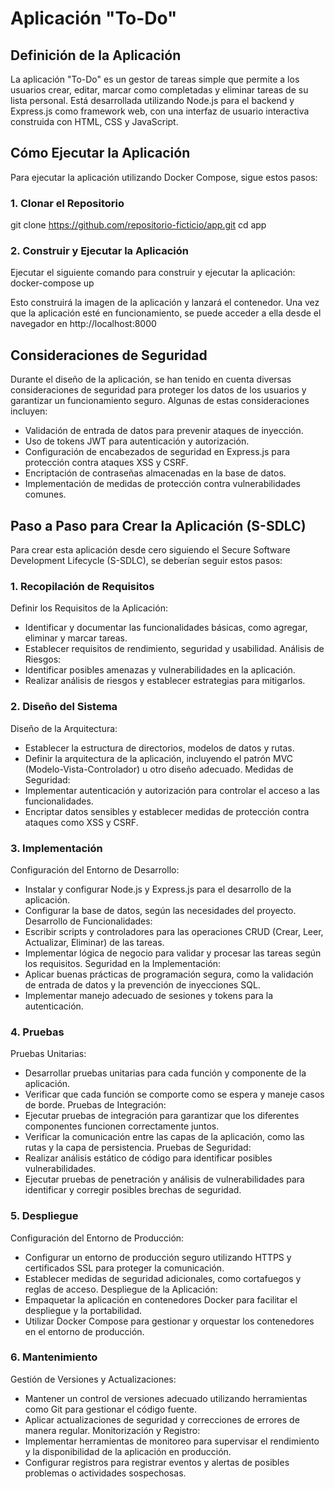 # Aplicación "To-Do"

## Definición de la Aplicación
La aplicación "To-Do" es un gestor de tareas simple que permite a los usuarios crear, editar, marcar como completadas y eliminar tareas de su lista personal. Está desarrollada utilizando Node.js para el backend y Express.js como framework web, con una interfaz de usuario interactiva construida con HTML, CSS y JavaScript.

## Cómo Ejecutar la Aplicación
Para ejecutar la aplicación utilizando Docker Compose, sigue estos pasos:

### 1. Clonar el Repositorio
git clone https://github.com/repositorio-ficticio/app.git
cd app

### 2. Construir y Ejecutar la Aplicación
Ejecutar el siguiente comando para construir y ejecutar la aplicación:
docker-compose up

Esto construirá la imagen de la aplicación y lanzará el contenedor. Una vez que la aplicación esté en funcionamiento, se puede acceder a ella desde el navegador en http://localhost:8000


## Consideraciones de Seguridad
Durante el diseño de la aplicación, se han tenido en cuenta diversas consideraciones de seguridad para proteger los datos de los usuarios y garantizar un funcionamiento seguro. Algunas de estas consideraciones incluyen:

- Validación de entrada de datos para prevenir ataques de inyección.
- Uso de tokens JWT para autenticación y autorización.
- Configuración de encabezados de seguridad en Express.js para protección contra ataques XSS y CSRF.
- Encriptación de contraseñas almacenadas en la base de datos.
- Implementación de medidas de protección contra vulnerabilidades comunes.


## Paso a Paso para Crear la Aplicación (S-SDLC)
Para crear esta aplicación desde cero siguiendo el Secure Software Development Lifecycle (S-SDLC), se deberían seguir estos pasos:

### 1. Recopilación de Requisitos
Definir los Requisitos de la Aplicación:
- Identificar y documentar las funcionalidades básicas, como agregar, eliminar y marcar tareas.
- Establecer requisitos de rendimiento, seguridad y usabilidad.
Análisis de Riesgos:
- Identificar posibles amenazas y vulnerabilidades en la aplicación.
- Realizar análisis de riesgos y establecer estrategias para mitigarlos.
  
### 2. Diseño del Sistema
Diseño de la Arquitectura:
- Establecer la estructura de directorios, modelos de datos y rutas.
- Definir la arquitectura de la aplicación, incluyendo el patrón MVC (Modelo-Vista-Controlador) u otro diseño adecuado.
Medidas de Seguridad:
- Implementar autenticación y autorización para controlar el acceso a las funcionalidades.
- Encriptar datos sensibles y establecer medidas de protección contra ataques como XSS y CSRF.

### 3. Implementación
Configuración del Entorno de Desarrollo:
- Instalar y configurar Node.js y Express.js para el desarrollo de la aplicación.
- Configurar la base de datos, según las necesidades del proyecto.
Desarrollo de Funcionalidades:
- Escribir scripts y controladores para las operaciones CRUD (Crear, Leer, Actualizar, Eliminar) de las tareas.
- Implementar lógica de negocio para validar y procesar las tareas según los requisitos.
Seguridad en la Implementación:
- Aplicar buenas prácticas de programación segura, como la validación de entrada de datos y la prevención de inyecciones SQL.
- Implementar manejo adecuado de sesiones y tokens para la autenticación.

### 4. Pruebas
Pruebas Unitarias:
- Desarrollar pruebas unitarias para cada función y componente de la aplicación.
- Verificar que cada función se comporte como se espera y maneje casos de borde.
Pruebas de Integración:
- Ejecutar pruebas de integración para garantizar que los diferentes componentes funcionen correctamente juntos.
- Verificar la comunicación entre las capas de la aplicación, como las rutas y la capa de persistencia.
Pruebas de Seguridad:
- Realizar análisis estático de código para identificar posibles vulnerabilidades.
- Ejecutar pruebas de penetración y análisis de vulnerabilidades para identificar y corregir posibles brechas de seguridad.

### 5. Despliegue
Configuración del Entorno de Producción:
- Configurar un entorno de producción seguro utilizando HTTPS y certificados SSL para proteger la comunicación.
- Establecer medidas de seguridad adicionales, como cortafuegos y reglas de acceso.
Despliegue de la Aplicación:
- Empaquetar la aplicación en contenedores Docker para facilitar el despliegue y la portabilidad.
- Utilizar Docker Compose para gestionar y orquestar los contenedores en el entorno de producción.

### 6. Mantenimiento
Gestión de Versiones y Actualizaciones:
- Mantener un control de versiones adecuado utilizando herramientas como Git para gestionar el código fuente.
- Aplicar actualizaciones de seguridad y correcciones de errores de manera regular.
Monitorización y Registro:
- Implementar herramientas de monitoreo para supervisar el rendimiento y la disponibilidad de la aplicación en producción.
- Configurar registros para registrar eventos y alertas de posibles problemas o actividades sospechosas.
